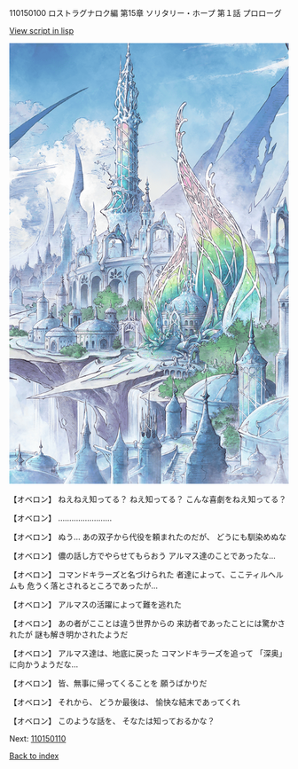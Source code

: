 110150100 ロストラグナロク編 第15章 ソリタリー・ホープ 第１話 プロローグ

[View script in lisp](../scripts/110150100.txt)

![fairy_world.png](../images/backgrounds/fairy_world.png)

【オベロン】
ねえねえ知ってる？
ねえ知ってる？
こんな喜劇をねえ知ってる？

【オベロン】
……………………

【オベロン】
ぬう…
あの双子から代役を頼まれたのだが、
どうにも馴染めぬな

【オベロン】
儂の話し方でやらせてもらおう
アルマス達のことであったな…

【オベロン】
コマンドキラーズと名づけられた
者達によって、ここティルヘルムも
危うく落とされるところであったが…

【オベロン】
アルマスの活躍によって難を逃れた

【オベロン】
あの者がこことは違う世界からの
来訪者であったことには驚かされたが
謎も解き明かされたようだ

【オベロン】
アルマス達は、地底に戻った
コマンドキラーズを追って
「深奥」に向かうようだな…

【オベロン】
皆、無事に帰ってくることを
願うばかりだ

【オベロン】
それから、
どうか最後は、
愉快な結末であってくれ

【オベロン】
このような話を、
そなたは知っておるかな？

Next: [110150110](110150110.md)

[Back to index](index.md)
